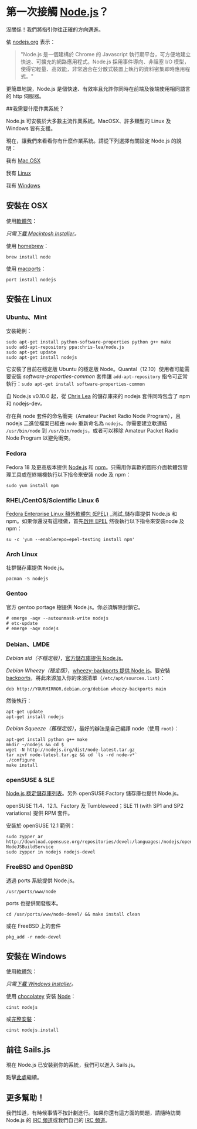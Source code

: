 # 第一次接觸 [Node.js](https://soundcloud.com/marak/marak-the-node-js-rap)？
沒關係！我們將指引你往正確的方向邁進。


依 [nodejs.org](http://nodejs.org) 表示：
> "Node.js 是一個建構於 Chrome 的 Javascript 執行期平台，可方便地建立快速、可擴充的網路應用程式。Node.js 採用事件導向、非阻塞 I/O 模型，使得它輕量、高效能，非常適合在分散式裝置上執行的資料密集即時應用程式。"

更簡單地說，Node.js 是個快速、有效率且允許你同時在前端及後端使用相同語言的 http 伺服器。

##我需要什麼作業系統？

Node.js 可安裝於大多數主流作業系統。MacOSX、許多類型的 Linux 及 Windows 皆有支援。

現在，讓我們來看看你有什麼作業系統。請從下列選擇有關設定 Node.js 的說明：

我有 [Mac OSX](#/getStarted?q=--install-on-osx-)

我有 [Linux](#/getStarted?q=--install-on-linux-)

我有 [Windows](#/getStarted?q=--install-on-windows-)

<h2>
<a id="install-on-osx" name="/getStarted?q=--install-on-osx-" class="anchor" href="#/getStarted?q=--install-on-osx-"><span class="mini-icon mini-icon-link"></span></a>
安裝在 OSX
</h2>

使用[軟體包](http://nodejs.org/download/)：

_只需[下載 Macintosh Installer](http://nodejs.org/download/)。_

使用 [homebrew](https://github.com/mxcl/homebrew)：

```
brew install node
```

使用 [macports](http://www.macports.org/)：

```
port install nodejs
```

<h2>
<a id="install-on-linux" name="/getStarted?q=--install-on-linux-" class="anchor" href="#/getStarted?--install-on-linux-"><span class="mini-icon mini-icon-link"></span></a>
安裝在 Linux
</h2>

### Ubuntu、Mint

安裝範例：

```
sudo apt-get install python-software-properties python g++ make
sudo add-apt-repository ppa:chris-lea/node.js
sudo apt-get update
sudo apt-get install nodejs
```

它安裝了目前在穩定版 Ubuntu 的穩定版 Node。Quantal（12.10）使用者可能需要安裝 *software-properties-common* 套件讓 `add-apt-repository` 指令可正常執行：`sudo apt-get install software-properties-common`

自 Node.js v0.10.0 起，從 [Chris Lea](https://chrislea.com/2013/03/15/upgrading-from-node-js-0-8-x-to-0-10-0-from-my-ppa/) 的儲存庫來的 nodejs 套件同時包含了 npm 和 nodejs-dev。

存在與 node 套件的命名衝突（Amateur Packet Radio Node Program），且 nodejs 二進位檔案已經由 `node` 重新命名為 `nodejs`。你需要建立軟連結 `/usr/bin/node` 到 `/usr/bin/nodejs`，或者可以移除 Amateur Packet Radio Node Program 以避免衝突。

### Fedora

Fedora 18 及更高版本提供 [Node.js](https://apps.fedoraproject.org/packages/nodejs) 和 [npm](https://apps.fedoraproject.org/packages/npm)。只需用你喜歡的圖形介面軟體包管理工具或在終端機執行以下指令來安裝 node 及 npm：

```
sudo yum install npm
```

### RHEL/CentOS/Scientific Linux 6

[Fedora Enterprise Linux 額外軟體包 (EPEL)](https://fedoraproject.org/wiki/EPEL) _測試_儲存庫提供 Node.js 和 npm。如果你還沒有這樣做，首先[啟用 EPEL](https://fedoraproject.org/wiki/EPEL#How_can_I_use_these_extra_packages.3F) 然後執行以下指令來安裝node 及 npm：

```
su -c 'yum --enablerepo=epel-testing install npm'
```

### Arch Linux
社群儲存庫提供 Node.js。

```
pacman -S nodejs
```

### Gentoo
官方 gentoo portage 樹提供 Node.js。你必須解除封鎖它。

```
# emerge -aqv --autounmask-write nodejs
# etc-update
# emerge -aqv nodejs
```

### Debian、LMDE

*Debian sid（不穩定版）*，[官方儲存庫提供 Node.js](http://packages.debian.org/search?searchon=names&keywords=nodejs)。

*Debian Wheezy（穩定版）*，[wheezy-backports 提供 Node.js](http://packages.debian.org/wheezy-backports/nodejs)。要安裝 [backports](http://backports.debian.org/Instructions/)，將此來源加入你的來源清單（`/etc/apt/sources.list`）：

```
deb http://YOURMIRROR.debian.org/debian wheezy-backports main
```

然後執行：

```
apt-get update
apt-get install nodejs
```

*Debian Squeeze（舊穩定版）*，最好的辦法是自己編譯 node（使用 `root`）：

```
apt-get install python g++ make
mkdir ~/nodejs && cd $_
wget -N http://nodejs.org/dist/node-latest.tar.gz
tar xzvf node-latest.tar.gz && cd `ls -rd node-v*`
./configure
make install
```

### openSUSE & SLE
[Node.js 穩定儲存庫列表](https://build.opensuse.org/package/show?package=nodejs&project=devel%3Alanguages%3Anodejs)。另外 openSUSE:Factory 儲存庫也提供 Node.js。

openSUSE 11.4、12.1、Factory 及 Tumbleweed；SLE 11 (with SP1 and SP2 variations) 提供 RPM 套件。

安裝於 openSUSE 12.1 範例：

```
sudo zypper ar http://download.opensuse.org/repositories/devel:/languages:/nodejs/openSUSE_12.1/ NodeJSBuildService
sudo zypper in nodejs nodejs-devel
```

### FreeBSD and OpenBSD
透過 ports 系統提供 Node.js。

```
/usr/ports/www/node
```

ports 也提供開發版本。

```
cd /usr/ports/www/node-devel/ && make install clean
```

或在 FreeBSD 上的套件

```
pkg_add -r node-devel
```

<h2>
<a id="install-on-windows" name="/getStarted?q=--install-on-windows-" class="anchor" href="#/getStarted?q=--install-on-windows-"><span class="mini-icon mini-icon-link"></span></a>
安裝在 Windows
</h2>

使用[軟體包](http://nodejs.org/download/)：

_只需[下載 Windows Installer](http://nodejs.org/download/)。_

使用 [chocolatey](http://chocolatey.org) 安裝 [Node](http://chocolatey.org/packages/nodejs)：

```
cinst nodejs
```

或[完整安裝](http://chocolatey.org/packages/nodejs.install)：

```
cinst nodejs.install
```


## 前往 Sails.js
現在 Node.js 已安裝到你的系統，我們可以進入 Sails.js。

點擊[此處](https://github.com/balderdashy/sails-docs/blob/master/getting-started/getting-started.md)繼續。

## 更多幫助！
我們知道，有時候事情不按計劃進行。如果你還有這方面的問題，請隨時訪問 Node.js 的 [IRC 頻道](irc://irc.freenode.net/node.js)或我們自己的 [IRC 頻道](irc://irc.freenode.net/sailsjs)。


<docmeta name="uniqueID" value="NewToNode748472">
<docmeta name="displayName" value="New To Node">


